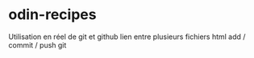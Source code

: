 # odin-recipes

Utilisation en réel de git et github
lien entre plusieurs fichiers html
add / commit / push git